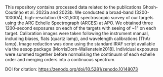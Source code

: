 This repository contains processed data related to the publications Ghosh-Coutinho et al. 2023a and 2023b. We conducted a broad-band (3200-10000Å), high-resolution (R~31,500) spectroscopic survey of our targets using the ARC Echelle Spectrograph (ARCES) at APO. We obtained three 1200-second exposures on each of the targets with seeing of ~1" on each target. Calibration images were taken following the instrument manual, including biases, flats (quartz lamp), and wavelength calibrations (ThAr lamp). Image reduction was done using the standard IRAF script available via the aesop package [MorrisDorn-Wallenstein2018]. Individual exposures were summed together before normalising the continuum of each echelle order and merging orders into a continuous spectrum.

DOI for citation: https://zenodo.org/doi/10.5281/zenodo.10148073
